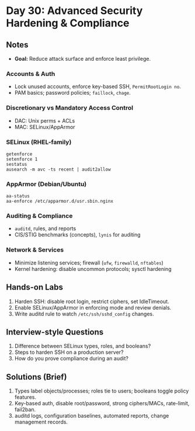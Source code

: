 # Day 30: Advanced Security Hardening & Compliance

## Notes
- **Goal:** Reduce attack surface and enforce least privilege.

### Accounts & Auth
- Lock unused accounts, enforce key-based SSH, `PermitRootLogin no`.
- PAM basics; password policies; `faillock`, `chage`.

### Discretionary vs Mandatory Access Control
- DAC: Unix perms + ACLs
- MAC: SELinux/AppArmor

### SELinux (RHEL-family)
```
getenforce
setenforce 1
sestatus
ausearch -m avc -ts recent | audit2allow
```

### AppArmor (Debian/Ubuntu)
```
aa-status
aa-enforce /etc/apparmor.d/usr.sbin.nginx
```

### Auditing & Compliance
- `auditd`, rules, and reports
- CIS/STIG benchmarks (concepts), `lynis` for auditing

### Network & Services
- Minimize listening services; firewall (`ufw`, `firewalld`, `nftables`)
- Kernel hardening: disable uncommon protocols; sysctl hardening

## Hands-on Labs
1. Harden SSH: disable root login, restrict ciphers, set IdleTimeout.
2. Enable SELinux/AppArmor in enforcing mode and review denials.
3. Write auditd rule to watch `/etc/ssh/sshd_config` changes.

## Interview-style Questions
1. Difference between SELinux types, roles, and booleans?
2. Steps to harden SSH on a production server?
3. How do you prove compliance during an audit?

## Solutions (Brief)
1. Types label objects/processes; roles tie to users; booleans toggle policy features.
2. Key-based auth, disable root/password, strong ciphers/MACs, rate-limit, fail2ban.
3. auditd logs, configuration baselines, automated reports, change management records.

